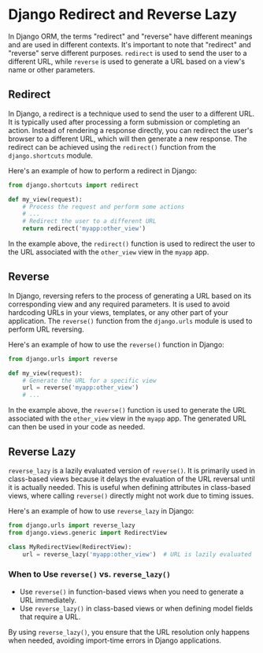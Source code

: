 # Django Redirect and Reverse Lazy

In Django ORM, the terms "redirect" and "reverse" have different meanings and are used in different contexts. It's important to note that "redirect" and "reverse" serve different purposes. `redirect` is used to send the user to a different URL, while `reverse` is used to generate a URL based on a view's name or other parameters.

## Redirect

In Django, a redirect is a technique used to send the user to a different URL. It is typically used after processing a form submission or completing an action. Instead of rendering a response directly, you can redirect the user's browser to a different URL, which will then generate a new response. The redirect can be achieved using the `redirect()` function from the `django.shortcuts` module.

Here's an example of how to perform a redirect in Django:

```python
from django.shortcuts import redirect

def my_view(request):
    # Process the request and perform some actions
    # ...
    # Redirect the user to a different URL
    return redirect('myapp:other_view')
```

In the example above, the `redirect()` function is used to redirect the user to the URL associated with the `other_view` view in the `myapp` app.

## Reverse

In Django, reversing refers to the process of generating a URL based on its corresponding view and any required parameters. It is used to avoid hardcoding URLs in your views, templates, or any other part of your application. The `reverse()` function from the `django.urls` module is used to perform URL reversing.

Here's an example of how to use the `reverse()` function in Django:

```python
from django.urls import reverse

def my_view(request):
    # Generate the URL for a specific view
    url = reverse('myapp:other_view')
    # ...
```

In the example above, the `reverse()` function is used to generate the URL associated with the `other_view` view in the `myapp` app. The generated URL can then be used in your code as needed.

## Reverse Lazy

`reverse_lazy` is a lazily evaluated version of `reverse()`. It is primarily used in class-based views because it delays the evaluation of the URL reversal until it is actually needed. This is useful when defining attributes in class-based views, where calling `reverse()` directly might not work due to timing issues.

Here's an example of how to use `reverse_lazy` in Django:

```python
from django.urls import reverse_lazy
from django.views.generic import RedirectView

class MyRedirectView(RedirectView):
    url = reverse_lazy('myapp:other_view')  # URL is lazily evaluated
```

### When to Use `reverse()` vs. `reverse_lazy()`
- Use `reverse()` in function-based views when you need to generate a URL immediately.
- Use `reverse_lazy()` in class-based views or when defining model fields that require a URL.

By using `reverse_lazy()`, you ensure that the URL resolution only happens when needed, avoiding import-time errors in Django applications.

